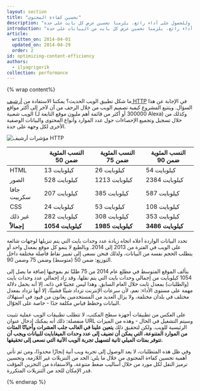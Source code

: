 ```yaml
---
layout: section
title: "تحسين كفاءة المحتوى"
description: "لا يزال حجم البيانات التي يتم تنزيلها بواسطة كل تطبيق في تزايد. وللحصول على أداء رائع، يلزمنا تحسين عرض كل بايت على حدة."
introduction: "تواصل التطبيقات التي نوفرها على الويب نموًا من حيث النطاق والهدف والوظائف - وهذا أمر رائع. إلا أن السعي الحثيث نحو شبكة ويب أكثر تنسيقًا يؤدي إلى اتجاه آخر: ذلك أن حجم البيانات التي يتم تنزيلها من خلال كل تطبيق لا يزال يتزايد بمعدل ثابت. وللحصول على أداء رائع، يلزمنا تحسين عرض كل بايت من البيانات على حدة."
article:
  written_on: 2014-04-01
  updated_on: 2014-04-29
  order: 2
id: optimizing-content-efficiency
authors:
  - ilyagrigorik
collection: performance
---
```


{% wrap content%}

<style>
  img, video, object {
    max-width: 100%;
  }

  img.center {
    display: block;
    margin-left: auto;
    margin-right: auto;
  }
</style>

ما شكل تطبيق الويب الحديث؟ يمكننا الاستفادة من [أرشيف HTTP](http://httparchive.org/) في الإجابة عن هذا السؤال. ويتتبع المشروع كيفية تصميم الويب من خلال الزحف من آن لآخر إلى أكثر مواقع الويب شعبية (300000 أو أكثر من قائمة أهم مليون موقع التابعة لـ Alexa) وكذلك من خلال تسجيل وتجميع الإحصاءات حول عدد الموارد وأنواع المحتوى والبيانات الوصفية الأخرى لكل وجهة على حدة.

<img src="images/http-archive-trends.png" class="center" alt="مؤشرات أرشيف HTTP">

<table class="table-4">
<colgroup><col span="1"><col span="1"><col span="1"><col span="1"></colgroup>
<thead>
  <tr>
    <th></th>
    <th>النسب المئوية ضمن 50</th>
    <th>النسب المئوية ضمن 75</th>
    <th>النسب المئوية ضمن 90</th>
  </tr>
</thead>
<tr>
  <td data-th="النوع">HTML</td>
  <td data-th="50%">13 كيلوبايت</td>
  <td data-th="75%">26 كيلوبايت</td>
  <td data-th="90%">54 كيلوبايت</td>
</tr>
<tr>
  <td data-th="النوع">الصور</td>
  <td data-th="50%">528 كيلوبايت</td>
  <td data-th="75%">1213 كيلوبايت</td>
  <td data-th="90%">2384 كيلوبايت</td>
</tr>
<tr>
  <td data-th="النوع">جافا سكريبت</td>
  <td data-th="50%">207 كيلوبايت</td>
  <td data-th="75%">385 كيلوبايت</td>
  <td data-th="90%">587 كيلوبايت</td>
</tr>
<tr>
  <td data-th="النوع">CSS</td>
  <td data-th="50%">24 كيلوبايت</td>
  <td data-th="75%">53 كيلوبايت</td>
  <td data-th="90%">108 كيلوبايت</td>
</tr>
<tr>
  <td data-th="النوع">غير ذلك</td>
  <td data-th="50%">282 كيلوبايت</td>
  <td data-th="75%">308 كيلوبايت</td>
  <td data-th="90%">353 كيلوبايت</td>
</tr>
<tr>
  <td data-th="النوع"><strong>إجمالاً</strong></td>
  <td data-th="50%"><strong>1054 كيلوبايت</strong></td>
  <td data-th="75%"><strong>1985 كيلوبايت</strong></td>
  <td data-th="90%"><strong>3486 كيلوبايت</strong></td>
</tr>
</table>

تحدد البيانات الواردة أعلاه اتجاه زيادة عدد وحدات بايت التي يتم تنزيلها لوجهات شائعة على الويب في الفترة من 2013 إلى 2014. وبالطبع لا ينمو كل موقع بمعدل واحد أو يتطلب الحجم نفسه من البيانات، ولذلك فنحن نسعى إلى تمييز نقاط فاصلة مختلفة داخل التوزيع: ضمن 50 (متوسط) وضمن 75 وضمن 90.

يتألف الموقع المتوسط في مطلع عام 2014 من 75 طلبًا تم بموجبها إضافة ما يصل إلى 1054 كيلوبايت من إجمالي وحدات بايت التي يتم نقلها، وقد زاد إجمالي عدد وحدات بايت (والطلبات) بمعدل ثابت خلال العام السابق. وهذا ليس عجيبًا في ذاته، إلا أنه يحمل دلالة مهمة على مستوى الأداء: نعم، لأن سرعات الإنترنت تزداد شيئًا فشيئًا، إلا أنها تزداد بمعدل مختلف في بلدان مختلفة، ولا يزال العديد من المستخدمين يعانون من قيود في استهلاك البيانات وخطط قياس مكلفة جدًا - خاصة على الجوّال.

على العكس من تطبيقات أجهزة سطح المكتب، لا تتطلب تطبيقات الويب عملية تثبيت منفصلة: ذلك أنه يمكنك إدخال عنوان URL وسيتم التشغيل في الحال - وهذه من الميزات الرئيسية للويب. ولكن لتحقيق ذلك **يتعين علينا في الغالب جلب العشرات وأحيانًا المئات من الموارد المتنوعة، التي يمكن أن تضيف إلى عدد وحدات الميغابايت للبيانات ويجب أن تتوفر بمئات الميلي ثانية لتسهيل تجربة الويب الآنية التي نسعى إلى تحقيقها.**

وفي ظل هذه المتطلبات، لا يعد الوصول إلى تجربة ويب آنية إنجازًا محدودًا، ومن ثم تأتي أهمية تحسين كفاءة المحتوى من خلال ما يلي: الحد من التنزيلات غير اللازمة، وتحسين ترميز النقل لكل مورد من خلال أساليب ضغط متنوعة، والاستفادة من التخزين المؤقت قدر الإمكان للحد من التنزيلات المتكررة.

{% endwrap %}

